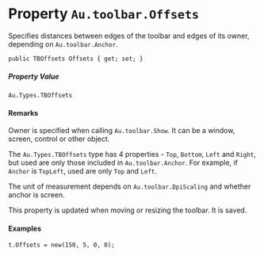 # Property `Au.toolbar.Offsets`

Specifies distances between edges of the toolbar and edges of its owner, depending on `Au.toolbar.Anchor`.

```
public TBOffsets Offsets { get; set; }
```

##### Property Value

`Au.Types.TBOffsets`

#### Remarks

Owner is specified when calling `Au.toolbar.Show`. It can be a window, screen, control or other object.

The `Au.Types.TBOffsets` type has 4 properties - `Top`, `Bottom`, `Left` and `Right`, but used are only those included in `Au.toolbar.Anchor`. For example, if `Anchor` is `TopLeft`, used are only `Top` and `Left`.

The unit of measurement depends on `Au.toolbar.DpiScaling` and whether anchor is screen.

This property is updated when moving or resizing the toolbar. It is saved.

#### Examples

```
t.Offsets = new(150, 5, 0, 0);
```
